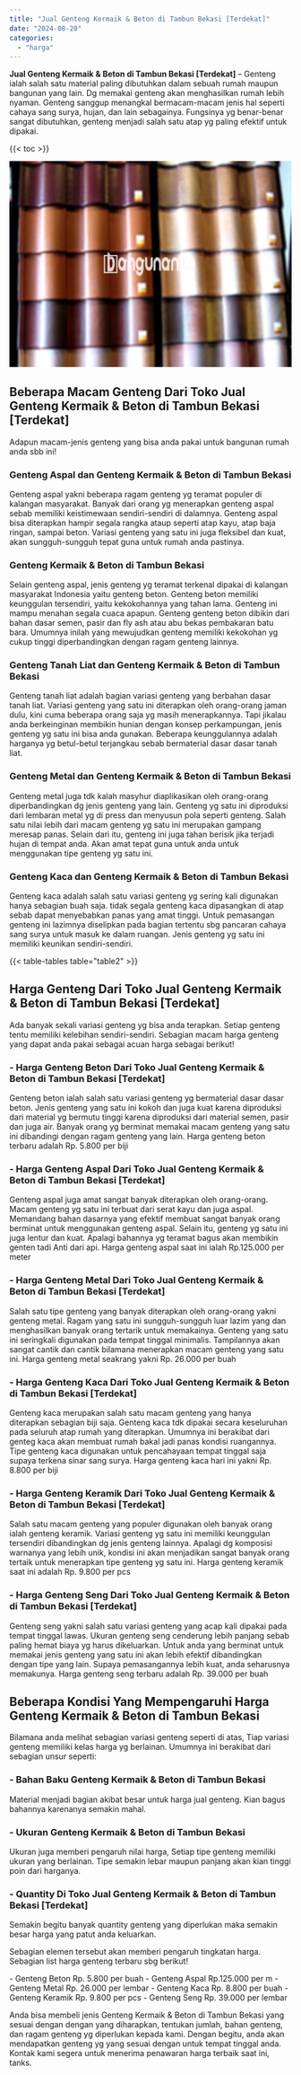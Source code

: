 ```yaml
---
title: "Jual Genteng Kermaik & Beton di Tambun Bekasi [Terdekat]"
date: "2024-08-20"
categories: 
  - "harga"
---
```


**Jual Genteng Kermaik & Beton di Tambun Bekasi \[Terdekat\]** – Genteng ialah salah satu material paling dibutuhkan dalam sebuah rumah maupun bangunan yang lain. Dg memakai genteng akan menghasilkan rumah lebih nyaman. Genteng sanggup menangkal bermacam-macam jenis hal seperti cahaya sang surya, hujan, dan lain sebagainya. Fungsinya yg benar-benar sangat dibutuhkan, genteng menjadi salah satu atap yg paling efektif untuk dipakai.

{{< toc >}}

![Jual Genteng Kermaik & Beton di Tambun Bekasi [Terdekat]](/images/genteng-minimalis-murah13.png)

## Beberapa Macam Genteng Dari Toko Jual Genteng Kermaik & Beton di Tambun Bekasi \[Terdekat\]

Adapun macam-jenis genteng yang bisa anda pakai untuk bangunan rumah anda sbb ini!

### Genteng Aspal dan Genteng Kermaik & Beton di Tambun Bekasi

Genteng aspal yakni beberapa ragam genteng yg teramat populer di kalangan masyarakat. Banyak dari orang yg menerapkan genteng aspal sebab memiliki keistimewaan sendiri-sendiri di dalamnya. Genteng aspal bisa diterapkan hampir segala rangka ataup seperti atap kayu, atap baja ringan, sampai beton. Variasi genteng yang satu ini juga fleksibel dan kuat, akan sungguh-sungguh tepat guna untuk rumah anda pastinya.

### Genteng Kermaik & Beton di Tambun Bekasi

Selain genteng aspal, jenis genteng yg teramat terkenal dipakai di kalangan masyarakat Indonesia yaitu genteng beton. Genteng beton memiliki keunggulan tersendiri, yaitu kekokohannya yang tahan lama. Genteng ini mampu menahan segala cuaca apapun. Genteng genteng beton dibikin dari bahan dasar semen, pasir dan fly ash atau abu bekas pembakaran batu bara. Umumnya inilah yang mewujudkan genteng memiliki kekokohan yg cukup tinggi diperbandingkan dengan ragam genteng lainnya.

### Genteng Tanah Liat dan Genteng Kermaik & Beton di Tambun Bekasi

Genteng tanah liat adalah bagian variasi genteng yang berbahan dasar tanah liat. Variasi genteng yang satu ini diterapkan oleh orang-orang jaman dulu, kini cuma beberapa orang saja yg masih menerapkannya. Tapi jikalau anda berkeinginan membikin hunian dengan konsep perkampungan, jenis genteng yg satu ini bisa anda gunakan. Beberapa keunggulannya adalah harganya yg betul-betul terjangkau sebab bermaterial dasar dasar tanah liat.

### Genteng Metal dan Genteng Kermaik & Beton di Tambun Bekasi

Genteng metal juga tdk kalah masyhur diaplikasikan oleh orang-orang diperbandingkan dg jenis genteng yang lain. Genteng yg satu ini diproduksi dari lembaran metal yg di press dan menyusun pola seperti genteng. Salah satu nilai lebih dari macam genteng yg satu ini merupakan gampang meresap panas. Selain dari itu, genteng ini juga tahan berisik jika terjadi hujan di tempat anda. Akan amat tepat guna untuk anda untuk menggunakan tipe genteng yg satu ini.

### Genteng Kaca dan Genteng Kermaik & Beton di Tambun Bekasi

Genteng kaca adalah salah satu variasi genteng yg sering kali digunakan hanya sebagian buah saja. tidak segala genteng kaca dipasangkan di atap sebab dapat menyebabkan panas yang amat tinggi. Untuk pemasangan genteng ini lazimnya diselipkan pada bagian tertentu sbg pancaran cahaya sang surya untuk masuk ke dalam ruangan. Jenis genteng yg satu ini memiliki keunikan sendiri-sendiri.

{{< table-tables table="table2" >}}

## Harga Genteng Dari Toko Jual Genteng Kermaik & Beton di Tambun Bekasi \[Terdekat\]

Ada banyak sekali variasi genteng yg bisa anda terapkan. Setiap genteng tentu memiliki kelebihan sendiri-sendiri. Sebagian macam harga genteng yang dapat anda pakai sebagai acuan harga sebagai berikut!

### \- Harga Genteng Beton Dari Toko Jual Genteng Kermaik & Beton di Tambun Bekasi \[Terdekat\]

Genteng beton ialah salah satu variasi genteng yg bermaterial dasar dasar beton. Jenis genteng yang satu ini kokoh dan juga kuat karena diproduksi dari material yg bermutu tinggi karena diproduksi dari material semen, pasir dan juga air. Banyak orang yg berminat memakai macam genteng yang satu ini dibandingi dengan ragam genteng yang lain. Harga genteng beton terbaru adalah Rp. 5.800 per biji

### \- Harga Genteng Aspal Dari Toko Jual Genteng Kermaik & Beton di Tambun Bekasi \[Terdekat\]

Genteng aspal juga amat sangat banyak diterapkan oleh orang-orang. Macam genteng yg satu ini terbuat dari serat kayu dan juga aspal. Memandang bahan dasarnya yang efektif membuat sangat banyak orang berminat untuk menggunakan genteng aspal. Selain itu, genteng yg satu ini juga lentur dan kuat. Apalagi bahannya yg teramat bagus akan membikin genten tadi Anti dari api. Harga genteng aspal saat ini ialah Rp.125.000 per meter

### \- Harga Genteng Metal Dari Toko Jual Genteng Kermaik & Beton di Tambun Bekasi \[Terdekat\]

Salah satu tipe genteng yang banyak diterapkan oleh orang-orang yakni genteng metal. Ragam yang satu ini sungguh-sungguh luar lazim yang dan menghasilkan banyak orang tertarik untuk memakainya. Genteng yang satu ini seringkali digunakan pada tempat tinggal minimalis. Tampilannya akan sangat cantik dan cantik bilamana menerapkan macam genteng yang satu ini. Harga genteng metal seakrang yakni Rp. 26.000 per buah

### \- Harga Genteng Kaca Dari Toko Jual Genteng Kermaik & Beton di Tambun Bekasi \[Terdekat\]

Genteng kaca merupakan salah satu macam genteng yang hanya diterapkan sebagian biji saja. Genteng kaca tdk dipakai secara keseluruhan pada seluruh atap rumah yang diterapkan. Umumnya ini berakibat dari genteg kaca akan membuat rumah bakal jadi panas kondisi ruangannya. Tipe genteng kaca digunakan untuk pencahayaan tempat tinggal saja supaya terkena sinar sang surya. Harga genteng kaca hari ini yakni Rp. 8.800 per biji

### \- Harga Genteng Keramik Dari Toko Jual Genteng Kermaik & Beton di Tambun Bekasi \[Terdekat\]

Salah satu macam genteng yang populer digunakan oleh banyak orang ialah genteng keramik. Variasi genteng yg satu ini memiliki keunggulan tersendiri dibandingkan dg jenis genteng lainnya. Apalagi dg komposisi warnanya yang lebih unik, kondisi ini akan menjadikan sangat banyak orang tertaik untuk menerapkan tipe genteng yg satu ini. Harga genteng keramik saat ini adalah Rp. 9.800 per pcs

### \- Harga Genteng Seng Dari Toko Jual Genteng Kermaik & Beton di Tambun Bekasi \[Terdekat\]

Genteng seng yakni salah satu variasi genteng yang acap kali dipakai pada tempat tinggal lawas. Ukuran genteng seng cenderung lebih panjang sebab paling hemat biaya yg harus dikeluarkan. Untuk anda yang berminat untuk memakai jenis genteng yang satu ini akan lebih efektif dibandingkan dengan tipe yang lain. Supaya pemasangannya lebih kuat, anda seharusnya memakunya. Harga genteng seng terbaru adalah Rp. 39.000 per buah

## Beberapa Kondisi Yang Mempengaruhi Harga Genteng Kermaik & Beton di Tambun Bekasi

Bilamana anda melihat sebagian variasi genteng seperti di atas, Tiap variasi genteng memiliki kelas harga yg berlainan. Umumnya ini berakibat dari sebagian unsur seperti:

### \- Bahan Baku Genteng Kermaik & Beton di Tambun Bekasi

Material menjadi bagian akibat besar untuk harga jual genteng. Kian bagus bahannya karenanya semakin mahal.

### \- Ukuran Genteng Kermaik & Beton di Tambun Bekasi

Ukuran juga memberi pengaruh nilai harga, Setiap tipe genteng memiliki ukuran yang berlainan. Tipe semakin lebar maupun panjang akan kian tinggi poin dari harganya.

### \- Quantity Di Toko Jual Genteng Kermaik & Beton di Tambun Bekasi \[Terdekat\]

Semakin begitu banyak quantity genteng yang diperlukan maka semakin besar harga yang patut anda keluarkan.

Sebagian elemen tersebut akan memberi pengaruh tingkatan harga. Sebagian list harga genteng terbaru sbg berikut!

\- Genteng Beton Rp. 5.800 per buah - Genteng Aspal Rp.125.000 per m - Genteng Metal Rp. 26.000 per lembar - Genteng Kaca Rp. 8.800 per buah - Genteng Keramik Rp. 9.800 per pcs - Genteng Seng Rp. 39.000 per lembar

Anda bisa membeli jenis Genteng Kermaik & Beton di Tambun Bekasi yang sesuai dengan dengan yang diharapkan, tentukan jumlah, bahan genteng, dan ragam genteng yg diperlukan kepada kami. Dengan begitu, anda akan mendapatkan genteng yg yang sesuai dengan untuk tempat tinggal anda. Kontak kami segera untuk menerima penawaran harga terbaik saat ini, tanks.
